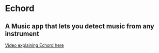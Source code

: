# Echord
A Music app that lets you detect music from any instrument
---
[Video explaining Echord here](https://drive.google.com/drive/folders/1-CmjQf8tTazxC63SF5DOadquxQpDZaHb)
